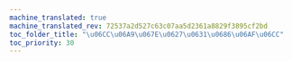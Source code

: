 ```yaml
---
machine_translated: true
machine_translated_rev: 72537a2d527c63c07aa5d2361a8829f3895cf2bd
toc_folder_title: "\u06CC\u06A9\u067E\u0627\u0631\u0686\u06AF\u06CC"
toc_priority: 30
---
```



